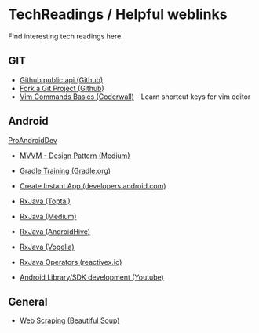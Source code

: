 # TechReadings / Helpful weblinks
Find interesting tech readings here.

## GIT
- [Github public api (Github)](https://api.github.com/)
- [Fork a Git Project (Github)](https://help.github.com/articles/fork-a-repo/)
- [Vim Commands Basics (Coderwall)](https://coderwall.com/p/adv71w/basic-vim-commands-for-getting-started) - Learn shortcut keys for vim editor

## Android

[ProAndroidDev](https://proandroiddev.com/)

- [MVVM - Design Pattern (Medium)](https://medium.com/upday-devs/android-architecture-patterns-part-3-model-view-viewmodel-e7eeee76b73b)

- [Gradle Training (Gradle.org)](https://gradle.org/training/)

- [Create Instant App (developers.android.com)](https://developer.android.com/topic/google-play-instant/getting-started/feature-plugin)

- [RxJava (Toptal)](https://www.toptal.com/android/functional-reactive-android-rxjava)
- [RxJava (Medium)](https://medium.com/exploring-code/code-your-next-android-app-using-rxjava-d1db30ac9fcc)
- [RxJava (AndroidHive)](https://www.androidhive.info/RxJava/android-getting-started-with-reactive-programming/)
- [RxJava (Vogella)](http://www.vogella.com/tutorials/RxJava/article.html)
- [RxJava Operators (reactivex.io)](http://reactivex.io/documentation/operators.html#alphabetical)
- [Android Library/SDK development (Youtube)](https://www.youtube.com/watch?v=RYiZZprUNJw)



## General

- [Web Scraping (Beautiful Soup)](https://www.crummy.com/software/BeautifulSoup/bs4/doc/)
